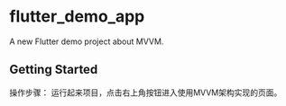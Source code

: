 # flutter_demo_app

A new Flutter demo project about MVVM.

## Getting Started

操作步骤：
运行起来项目，点击右上角按钮进入使用MVVM架构实现的页面。
